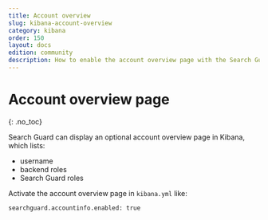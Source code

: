```yaml
---
title: Account overview
slug: kibana-account-overview
category: kibana
order: 150
layout: docs
edition: community
description: How to enable the account overview page with the Search Guard Kibana.
---
```


<!---
Copyright 2019 floragunn GmbH
-->

# Account overview page
{: .no_toc}

Search Guard can display an optional account overview page in Kibana, which lists:

* username
* backend roles
* Search Guard roles

Activate the account overview page in `kibana.yml` like:

```
searchguard.accountinfo.enabled: true
```